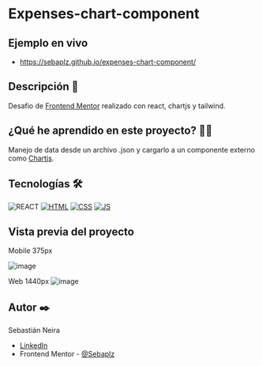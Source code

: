 # Expenses-chart-component

## Ejemplo en vivo
- https://sebaplz.github.io/expenses-chart-component/

## Descripción 📑
Desafio de [Frontend Mentor](https://www.frontendmentor.io/challenges/expenses-chart-component-e7yJBUdjwt) realizado con react, chartjs y tailwind.

## ¿Qué he aprendido en este proyecto? 🙇🏻 
Manejo de data desde un archivo .json y cargarlo a un componente externo como [Chartjs](https://www.chartjs.org/).

## Tecnologías 🛠
![REACT](https://img.shields.io/badge/React-20232A?style=for-the-badge&logo=react&logoColor=61DAFB)
[![HTML](https://img.shields.io/badge/HTML5-E34F26?style=for-the-badge&logo=html5&logoColor=white)](https://es.wikipedia.org/wiki/HTML5)
[![CSS](https://img.shields.io/badge/CSS3-1572B6?style=for-the-badge&logo=css3&logoColor=white)](https://es.wikipedia.org/wiki/CSS)
[![JS](https://img.shields.io/badge/JavaScript-F7DF1E?style=for-the-badge&logo=javascript&logoColor=black)](https://es.wikipedia.org/wiki/JavaScript)

## Vista previa del proyecto
Mobile 375px

![image](https://user-images.githubusercontent.com/51845541/194649443-7895cd6e-4735-4777-97f4-68a098ee1535.png)

Web 1440px
![image](https://user-images.githubusercontent.com/51845541/194649487-48b2c976-2213-47eb-bd65-98f95ddd0901.png)

## Autor ✒️
Sebastián Neira
- [LinkedIn](https://www.linkedin.com/in/sebastian-neira/)
- Frontend Mentor - [@Sebaplz](https://www.frontendmentor.io/profile/Sebaplz)
